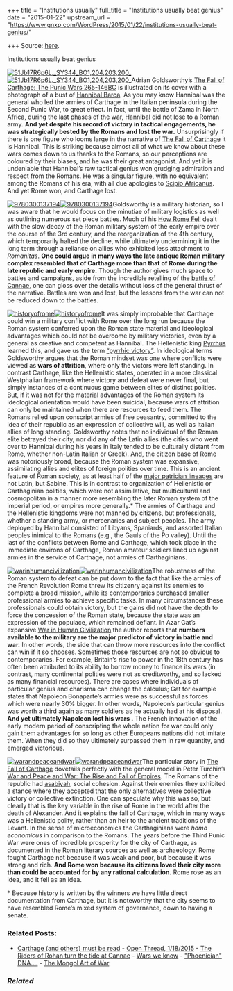 +++
title = "Institutions usually"
full_title = "Institutions usually beat genius"
date = "2015-01-22"
upstream_url = "https://www.gnxp.com/WordPress/2015/01/22/institutions-usually-beat-genius/"

+++
Source: [here](https://www.gnxp.com/WordPress/2015/01/22/institutions-usually-beat-genius/).

Institutions usually beat genius

[![51Jb17R6p6L.\_SY344_BO1,204,203,200\_](https://i0.wp.com/www.unz.com/wp-content/uploads/2015/01/51Jb17R6p6L._SY344_BO1204203200_-195x300.jpg?resize=195%2C300)![51Jb17R6p6L.\_SY344_BO1,204,203,200\_](https://i0.wp.com/www.unz.com/wp-content/uploads/2015/01/51Jb17R6p6L._SY344_BO1204203200_-195x300.jpg?resize=195%2C300)](https://www.amazon.com/exec/obidos/ASIN/B00GU3ASJ4/geneexpressio-20)Adrian Goldsworthy’s [The Fall of Carthage: The Punic Wars 265-146BC](https://www.amazon.com/exec/obidos/ASIN/B00GU3ASJ4/geneexpressio-20) is illustrated on its cover with a photograph of a bust of [Hannibal Barca](https://en.wikipedia.org/wiki/Hannibal). As you may know Hannibal was the general who led the armies of Carthage in the Italian peninsula during the Second Punic War, to great effect. In fact, until the battle of Zama in North Africa, during the last phases of the war, Hannibal did not lose to a Roman army. **And yet despite his record of victory in tactical engagements, he was strategically bested by the Romans and lost the war.** Unsurprisingly if there is one figure who looms large in the narrative of [The Fall of Carthage](https://www.amazon.com/exec/obidos/ASIN/B00GU3ASJ4/geneexpressio-20) it is Hannibal. This is striking because almost all of what we know about these wars comes down to us thanks to the Romans, so our perceptions are coloured by their biases, and he was their great antagonist. And yet it is undeniable that Hannibal’s raw tactical genius won grudging admiration and respect from the Romans. He was a singular figure, with no equivalent among the Romans of his era, with all due apologies to [Scipio Africanus](https://en.wikipedia.org/wiki/Scipio_Africanus). And yet Rome won, and Carthage lost.

[![9780300137194](https://i0.wp.com/www.unz.com/wp-content/uploads/2015/01/9780300137194-201x300.jpg?resize=201%2C300)![9780300137194](https://i0.wp.com/www.unz.com/wp-content/uploads/2015/01/9780300137194-201x300.jpg?resize=201%2C300)](https://www.amazon.com/exec/obidos/ASIN/0300164262/geneexpressio-20)Goldsworthy is a military historian, so I was aware that he would focus on the minutiae of military logistics as well as outlining numerous set piece battles. Much of his [How Rome Fell](https://www.amazon.com/exec/obidos/ASIN/0300164262/geneexpressio-20) dealt with the slow decay of the Roman military system of the early empire over the course of the 3rd century, and the reorganization of the 4th century, which temporarily halted the decline, while ultimately undermining it in the long term through a reliance on allies who exhibited less attachment to *Romanitas*. **One could argue in many ways the late antique Roman military complex resembled that of Carthage more than that of Rome during the late republic and early empire.** Though the author gives much space to battles and campaigns, aside from the incredible retelling of the [battle of Cannae](https://en.wikipedia.org/wiki/Battle_of_Cannae), one can gloss over the details without loss of the general thrust of the narrative. Battles are won and lost, but the lessons from the war can not be reduced down to the battles.

[![historyofrome](https://i0.wp.com/www.unz.com/wp-content/uploads/2015/01/historyofrome-190x300.jpg?resize=190%2C300)![historyofrome](https://i0.wp.com/www.unz.com/wp-content/uploads/2015/01/historyofrome-190x300.jpg?resize=190%2C300)](https://www.amazon.com/exec/obidos/ASIN/0023456108//geneexpressio-20)It was simply improbable that Carthage could win a military conflict with Rome over the long run because the Roman system conferred upon the Roman state material and ideological advantages which could not be overcome by military victories, even by a general as creative and competent as Hannibal. The Hellenistic king [Pyrrhus](https://en.wikipedia.org/wiki/Pyrrhus_of_Epirus) learned this, and gave us the term [“pyrrhic victory”](https://en.wikipedia.org/wiki/Pyrrhic_victory). In ideological terms Goldsworthy argues that the Roman mindset was one where conflicts were viewed as **wars of attrition**, where only the victors were left standing. In contrast Carthage, like the Hellenistic states, operated in a more classical Westphalian framework where victory and defeat were never final, but simply instances of a continuous game between elites of distinct polities. But, if it was not for the material advantages of the Roman system its ideological orientation would have been suicidal, because wars of attrition can only be maintained when there are resources to feed them. The Romans relied upon conscript armies of free peasantry, committed to the idea of their republic as an expression of collective will, as well as Italian allies of long standing. Goldsworthy notes that no individual of the Roman elite betrayed their city, nor did any of the Latin allies (the cities who went over to Hannibal during his years in Italy tended to be culturally distant from Rome, whether non-Latin Italian or Greek). And, the citizen base of Rome was notoriously broad, because the Roman system was expansive, assimilating allies and elites of foreign polities over time. This is an ancient feature of Roman society, as at least half of the [major patrician lineages](https://en.wikipedia.org/wiki/Patrician_%28ancient_Rome%29#Gentes_maiores_et_minores) are not Latin, but Sabine. This is in contrast to organization of Hellenistic or Carthaginian polities, which were not assimilative, but multicultural and cosmopolitan in a manner more resembling the later Roman system of the imperial period, or empires more generally.\* The armies of Carthage and the Hellenistic kingdoms were not manned by citizens, but professionals, whether a standing army, or mercenaries and subject peoples. The army deployed by Hannibal consisted of Libyans, Spaniards, and assorted Italian peoples inimical to the Romans (e.g., the Gauls of the Po valley). Until the last of the conflicts between Rome and Carthage, which took place in the immediate environs of Carthage, Roman amateur soldiers lined up against armies in the service of Carthage, not armies of Carthaginians.

[![warinhumancivilization](https://i0.wp.com/www.unz.com/wp-content/uploads/2015/01/warinhumancivilization-187x300.jpg?resize=187%2C300)![warinhumancivilization](https://i0.wp.com/www.unz.com/wp-content/uploads/2015/01/warinhumancivilization-187x300.jpg?resize=187%2C300)](https://www.amazon.com/exec/obidos/ASIN/B006QV81C6//geneexpressio-20)The robustness of the Roman system to defeat can be put down to the fact that like the armies of the French Revolution Rome threw its citizenry against its enemies to complete a broad mission, while its contemporaries purchased smaller professional armies to achieve specific tasks. In many circumstances these professionals could obtain victory, but the gains did not have the depth to force the concession of the Roman state, because the state was an expression of the populace, which remained defiant. In Azar Gat’s expansive [War in Human Civilization](https://www.amazon.com/exec/obidos/ASIN/0199236631//geneexpressio-20) the author reports that **numbers available to the military are the major predictor of victory in battle and war.** In other words, the side that can throw more resources into the conflict can win if it so chooses. Sometimes those resources are not so obvious to contemporaries. For example, Britain’s rise to power in the 18th century has often been attributed to its ability to borrow money to finance its wars (in contrast, many continental polities were not as creditworthy, and so lacked as many financial resources). There are cases where individuals of particular genius and charisma can change the calculus; Gat for example states that Napoleon Bonaparte’s armies were as successful as forces which were nearly 30% bigger. In other words, Napoleon’s particular genius was worth a third again as many soldiers as he actually had at his disposal. **And yet ultimately Napoleon lost his wars .** The French innovation of the early modern period of conscripting the whole nation for war could only gain them advantages for so long as other Europeans nations did not imitate them. When they did so they ultimately surpassed them in raw quantity, and emerged victorious.

[![warandpeaceandwar](https://i0.wp.com/www.unz.com/wp-content/uploads/2015/01/warandpeaceandwar-191x300.jpg?resize=191%2C300)![warandpeaceandwar](https://i0.wp.com/www.unz.com/wp-content/uploads/2015/01/warandpeaceandwar-191x300.jpg?resize=191%2C300)](https://www.amazon.com/exec/obidos/ASIN/B000S1LEJ2/geneexpressio-20)The particular story in [The Fall of Carthage](https://www.amazon.com/exec/obidos/ASIN/B00GU3ASJ4/geneexpressio-20) dovetails perfectly with the general model in Peter Turchin’s [War and Peace and War: The Rise and Fall of Empires](https://www.amazon.com/exec/obidos/ASIN/B000S1LEJ2/geneexpressio-20). The Romans of the republic had [asabiyah](https://en.wikipedia.org/wiki/Asabiyyah), social cohesion. Against their enemies they exhibited a stance where they accepted that the only alternatives were collective victory or collective extinction. One can speculate why this was so, but clearly that is the key variable in the rise of Rome in the world after the death of Alexander. And it explains the fall of Carthage, which in many ways was a Hellenistic polity, rather than an heir to the ancient traditions of the Levant. In the sense of microeconomics the Carthaginians were *homo economicus* in comparison to the Romans. The years before the Third Punic War were ones of incredible prosperity for the city of Carthage, as documented in the Roman literary sources as well as archaeology. Rome fought Carthage not because it was weak and poor, but because it was strong and rich. **And Rome won because its citizens loved their city more than could be accounted for by any rational calculation.** Rome rose as an idea, and it fell as an idea.

\* Because history is written by the winners we have little direct documentation from Carthage, but it is noteworthy that the city seems to have resembled Rome’s mixed system of governance, down to having a senate.

### Related Posts:

- [Carthage (and others) must be
  read](https://www.gnxp.com/WordPress/2018/07/07/carthage-and-others-must-be-read/) - [Open Thread,
  1/18/2015](https://www.gnxp.com/WordPress/2015/01/18/open-thread-1182015/) - [The Riders of Rohan turn the tide at
  Cannae](https://www.gnxp.com/WordPress/2016/06/20/the-riders-of-rohan-turn-the-tide-at-cannae/) - [Wars we
  know](https://www.gnxp.com/WordPress/2009/08/16/wars-we-know/) - ["Phoenician"
  DNA....](https://www.gnxp.com/WordPress/2008/10/31/phoenician-dna/) - [The Mongol Art of
  War](https://www.gnxp.com/WordPress/2008/10/01/the-mongol-art-of-war/)

### *Related*

[](https://www.addtoany.com/add_to/facebook?linkurl=https%3A%2F%2Fwww.gnxp.com%2FWordPress%2F2015%2F01%2F22%2Finstitutions-usually-beat-genius%2F&linkname=Institutions%20usually%20beat%20genius "Facebook")[](https://www.addtoany.com/add_to/twitter?linkurl=https%3A%2F%2Fwww.gnxp.com%2FWordPress%2F2015%2F01%2F22%2Finstitutions-usually-beat-genius%2F&linkname=Institutions%20usually%20beat%20genius "Twitter")[](https://www.addtoany.com/add_to/email?linkurl=https%3A%2F%2Fwww.gnxp.com%2FWordPress%2F2015%2F01%2F22%2Finstitutions-usually-beat-genius%2F&linkname=Institutions%20usually%20beat%20genius "Email")[](https://www.addtoany.com/share)
